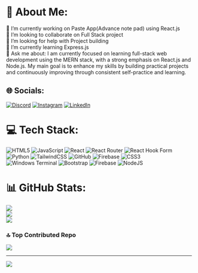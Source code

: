 # 💫 About Me:
🔭 I’m currently working on Paste App(Advance note pad) using React.js<br>👯 I’m looking to collaborate on Full Stack project<br>🤝 I’m looking for help with Project building<br>🌱 I’m currently learning Express.js<br>💬 Ask me about: I am currently focused on learning full-stack web development using the MERN stack, with a strong emphasis on React.js and Node.js. My main goal is to enhance my skills by building practical projects and continuously improving through consistent self-practice and learning.


## 🌐 Socials:
[![Discord](https://img.shields.io/badge/Discord-%237289DA.svg?logo=discord&logoColor=white)](https://discord.gg/example.disc) [![Instagram](https://img.shields.io/badge/Instagram-%23E4405F.svg?logo=Instagram&logoColor=white)](https://instagram.com/example.insta) [![LinkedIn](https://img.shields.io/badge/LinkedIn-%230077B5.svg?logo=linkedin&logoColor=white)](https://linkedin.com/in/example.linkedin) 

# 💻 Tech Stack:
![HTML5](https://img.shields.io/badge/html5-%23E34F26.svg?style=for-the-badge&logo=html5&logoColor=white) ![JavaScript](https://img.shields.io/badge/javascript-%23323330.svg?style=for-the-badge&logo=javascript&logoColor=%23F7DF1E) ![React](https://img.shields.io/badge/react-%2320232a.svg?style=for-the-badge&logo=react&logoColor=%2361DAFB) ![React Router](https://img.shields.io/badge/React_Router-CA4245?style=for-the-badge&logo=react-router&logoColor=white) ![React Hook Form](https://img.shields.io/badge/React%20Hook%20Form-%23EC5990.svg?style=for-the-badge&logo=reacthookform&logoColor=white) ![Python](https://img.shields.io/badge/python-3670A0?style=for-the-badge&logo=python&logoColor=ffdd54) ![TailwindCSS](https://img.shields.io/badge/tailwindcss-%2338B2AC.svg?style=for-the-badge&logo=tailwind-css&logoColor=white) ![GitHub](https://img.shields.io/badge/github-%23121011.svg?style=for-the-badge&logo=github&logoColor=white) ![Firebase](https://img.shields.io/badge/firebase-%23039BE5.svg?style=for-the-badge&logo=firebase) ![CSS3](https://img.shields.io/badge/css3-%231572B6.svg?style=for-the-badge&logo=css3&logoColor=white) ![Windows Terminal](https://img.shields.io/badge/Windows%20Terminal-%234D4D4D.svg?style=for-the-badge&logo=windows-terminal&logoColor=white) ![Bootstrap](https://img.shields.io/badge/bootstrap-%238511FA.svg?style=for-the-badge&logo=bootstrap&logoColor=white) ![Firebase](https://img.shields.io/badge/firebase-a08021?style=for-the-badge&logo=firebase&logoColor=ffcd34) ![NodeJS](https://img.shields.io/badge/node.js-6DA55F?style=for-the-badge&logo=node.js&logoColor=white)
# 📊 GitHub Stats:
![](https://github-readme-stats.vercel.app/api?username=sufiyannew&theme=aura_dark&hide_border=false&include_all_commits=true&count_private=true)<br/>
![](https://nirzak-streak-stats.vercel.app/?user=sufiyannew&theme=aura_dark&hide_border=false)<br/>
![](https://github-readme-stats.vercel.app/api/top-langs/?username=sufiyannew&theme=aura_dark&hide_border=false&include_all_commits=true&count_private=true&layout=compact)

### 🔝 Top Contributed Repo
![](https://github-contributor-stats.vercel.app/api?username=sufiyannew&limit=5&theme=aura_dark&combine_all_yearly_contributions=true)

---
[![](https://visitcount.itsvg.in/api?id=sufiyannew&icon=4&color=2)](https://visitcount.itsvg.in)

<!-- Proudly created with GPRM ( https://gprm.itsvg.in ) -->
